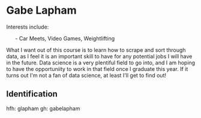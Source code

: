 <h1>Gabe Lapham</h1>
Interests include:
<ul>- Car Meets,
  Video Games,
  Weightlifting</ul>
What I want out of this course is to learn how to scrape and sort through data, as I feel it is an important skill to have for any potential jobs I will have in the future. Data science is 
a very plentiful field to go into, and I am hoping to have the opportuniity to work in that field once I graduate this year. If it turns out I'm not a fan of data science,
at least I'll get to find out!
<h2>Identification</h2>

hfh: glapham 
gh: gabelapham
